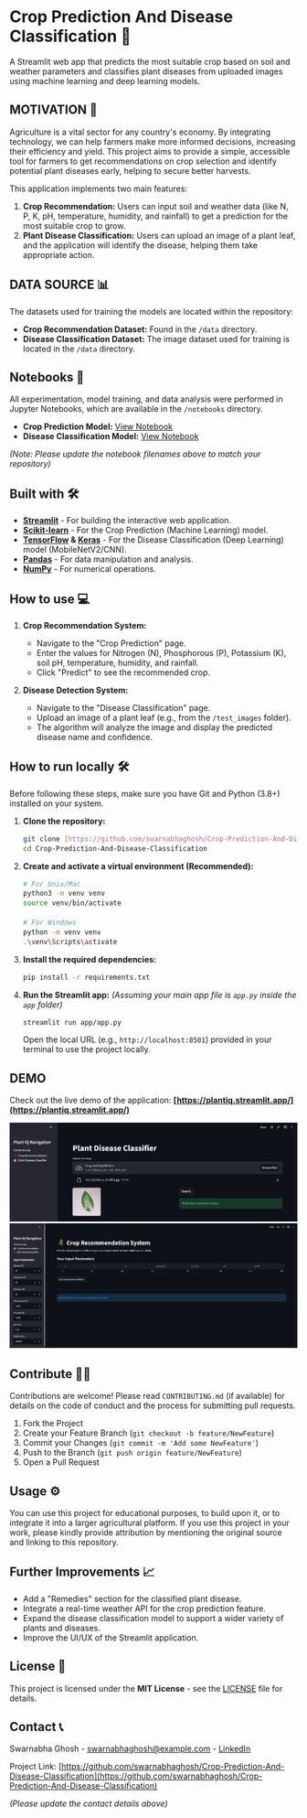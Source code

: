 # Crop Prediction And Disease Classification 🌿

A Streamlit web app that predicts the most suitable crop based on soil and weather parameters and classifies plant diseases from uploaded images using machine learning and deep learning models.

## MOTIVATION 💪

Agriculture is a vital sector for any country's economy. By integrating technology, we can help farmers make more informed decisions, increasing their efficiency and yield. This project aims to provide a simple, accessible tool for farmers to get recommendations on crop selection and identify potential plant diseases early, helping to secure better harvests.

This application implements two main features:
1.  **Crop Recommendation:** Users can input soil and weather data (like N, P, K, pH, temperature, humidity, and rainfall) to get a prediction for the most suitable crop to grow.
2.  **Plant Disease Classification:** Users can upload an image of a plant leaf, and the application will identify the disease, helping them take appropriate action.

## DATA SOURCE 📊

The datasets used for training the models are located within the repository:
* **Crop Recommendation Dataset:** Found in the `/data` directory.
* **Disease Classification Dataset:** The image dataset used for training is located in the `/data` directory.

## Notebooks 📓

All experimentation, model training, and data analysis were performed in Jupyter Notebooks, which are available in the `/notebooks` directory.

* **Crop Prediction Model:** [View Notebook](/notebooks/crop_prediction.ipynb)
* **Disease Classification Model:** [View Notebook](/notebooks/disease_classification.ipynb)

*(Note: Please update the notebook filenames above to match your repository)*

## Built with 🛠️

* **[Streamlit](https://streamlit.io/)** - For building the interactive web application.
* **[Scikit-learn](https://scikit-learn.org/stable/)** - For the Crop Prediction (Machine Learning) model.
* **[TensorFlow](https://www.tensorflow.org/) & [Keras](https://keras.io/)** - For the Disease Classification (Deep Learning) model (MobileNetV2/CNN).
* **[Pandas](https://pandas.pydata.org/)** - For data manipulation and analysis.
* **[NumPy](https://numpy.org/)** - For numerical operations.

## How to use 💻

1.  **Crop Recommendation System:**
    * Navigate to the "Crop Prediction" page.
    * Enter the values for Nitrogen (N), Phosphorous (P), Potassium (K), soil pH, temperature, humidity, and rainfall.
    * Click "Predict" to see the recommended crop.

2.  **Disease Detection System:**
    * Navigate to the "Disease Classification" page.
    * Upload an image of a plant leaf (e.g., from the `/test_images` folder).
    * The algorithm will analyze the image and display the predicted disease name and confidence.

## How to run locally 🛠️

Before following these steps, make sure you have Git and Python (3.8+) installed on your system.

1.  **Clone the repository:**
    ```bash
    git clone [https://github.com/swarnabhaghosh/Crop-Prediction-And-Disease-Classification.git](https://github.com/swarnabhaghosh/Crop-Prediction-And-Disease-Classification.git)
    cd Crop-Prediction-And-Disease-Classification
    ```

2.  **Create and activate a virtual environment (Recommended):**
    ```bash
    # For Unix/Mac
    python3 -m venv venv
    source venv/bin/activate

    # For Windows
    python -m venv venv
    .\venv\Scripts\activate
    ```

3.  **Install the required dependencies:**
    ```bash
    pip install -r requirements.txt
    ```

4.  **Run the Streamlit app:**
    *(Assuming your main app file is `app.py` inside the `app` folder)*
    ```bash
    streamlit run app/app.py
    ```
    Open the local URL (e.g., `http://localhost:8501`) provided in your terminal to use the project locally.

## DEMO

Check out the live demo of the application:
**[https://plantiq.streamlit.app/](https://plantiq.streamlit.app/)**

![Crop Recommendation](demo\crop_recommendation_demo.png "Crop Suggestion Output")
![Crop Recommendation](demo\disease_classification_demo.png "Disease Classification Output")


## Contribute 👨‍💻

Contributions are welcome! Please read `CONTRIBUTING.md` (if available) for details on the code of conduct and the process for submitting pull requests.

1.  Fork the Project
2.  Create your Feature Branch (`git checkout -b feature/NewFeature`)
3.  Commit your Changes (`git commit -m 'Add some NewFeature'`)
4.  Push to the Branch (`git push origin feature/NewFeature`)
5.  Open a Pull Request

## Usage ⚙️

You can use this project for educational purposes, to build upon it, or to integrate it into a larger agricultural platform. If you use this project in your work, please kindly provide attribution by mentioning the original source and linking to this repository.

## Further Improvements 📈

* Add a "Remedies" section for the classified plant disease.
* Integrate a real-time weather API for the crop prediction feature.
* Expand the disease classification model to support a wider variety of plants and diseases.
* Improve the UI/UX of the Streamlit application.

## License 📝

This project is licensed under the **MIT License** - see the [LICENSE](LICENSE) file for details.

## Contact 📞

Swarnabha Ghosh - [swarnabhaghosh@example.com](mailto:swarnabhaghosh@example.com) - [LinkedIn](https://www.linkedin.com/in/your-profile)

Project Link: [https://github.com/swarnabhaghosh/Crop-Prediction-And-Disease-Classification](https://github.com/swarnabhaghosh/Crop-Prediction-And-Disease-Classification)

*(Please update the contact details above)*
